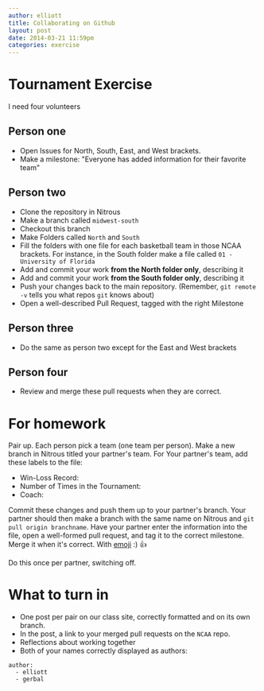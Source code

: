 ```yaml
---
author: elliott
title: Collaborating on Github
layout: post
date: 2014-03-21 11:59pm
categories: exercise
---
```


# Tournament Exercise
I need four volunteers  

## Person one

* Open Issues for North, South, East, and West brackets.
* Make a milestone: "Everyone has added information for their favorite team"

## Person two

* Clone the repository in Nitrous
* Make a branch called `midwest-south`
* Checkout this branch
* Make Folders called `North` and `South` 
* Fill the folders with one file for each basketball team in those NCAA brackets.  For instance, in the South folder make a file called `01 - University of Florida`
* Add and commit your work **from the North folder only**, describing it
* Add and commit your work **from the South folder only**, describing it
* Push your changes back to the main repository.  (Remember, `git remote -v` tells you what repos `git` knows about)
* Open a well-described Pull Request, tagged with the right Milestone

## Person three

* Do the same as person two except for the East and West brackets

## Person four

* Review and merge these pull requests when they are correct.

# For homework

Pair up.  Each person pick a team (one team per person).  Make a new branch in Nitrous titled your partner's team.  For Your partner's team, add these labels to the file:

* Win-Loss Record:
* Number of Times in the Tournament:
* Coach:

Commit these changes and push them up to your partner's branch.  Your partner should then make a branch with the same name on Nitrous and `git pull origin branchname`.  Have your partner enter the information into the file, open a well-formed pull request, and tag it to the correct milestone.  Merge it when it's correct.  With [emoji](http://www.emoji-cheat-sheet.com/) :) :+1:

Do this once per partner, switching off.


# What to turn in

* One post per pair on our class site, correctly formatted and on its own branch.
* In the post, a link to your merged pull requests on the `NCAA` repo.
* Reflections about working together
* Both of your names correctly displayed as authors:

```
author:
  - elliott
  - gerbal
```

